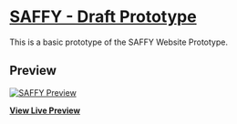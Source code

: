 # [SAFFY - Draft Prototype](https://startbootstrap.com/template/shop-homepage/)

This is a basic prototype of the SAFFY Website Prototype.

## Preview

[![SAFFY Preview](https://assets.startbootstrap.com/img/screenshots/templates/shop-homepage.png)](https://htmlpreview.github.io/?https://github.com/jamesmaranion/PROJMGT-Draft-Prototype/blob/master/dist/index.html)

**[View Live Preview](https://startbootstrap.github.io/startbootstrap-shop-homepage/)**
